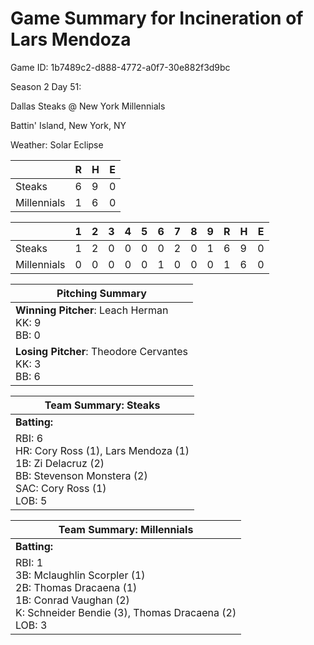 # Game Summary for Incineration of Lars Mendoza

Game ID: 1b7489c2-d888-4772-a0f7-30e882f3d9bc

Season 2 Day 51:

Dallas Steaks @ New York Millennials

Battin' Island, New York, NY

Weather: Solar Eclipse



|  | R | H | E |
| --- | --- | --- | --- |
| Steaks |   6 |   9 |   0 | 
| Millennials |   1 |   6 |   0 | 


|  |   1 |   2 |   3 |   4 |   5 |   6 |   7 |   8 |   9 |  R | H | E |
| --- | --- | --- | --- | --- | --- | --- | --- | --- | --- | --- | --- | --- |
| Steaks |   1 |   2 |   0 |   0 |   0 |   0 |   2 |   0 |   1 |   6 |   9 |   0 | 
| Millennials |   0 |   0 |   0 |   0 |   0 |   1 |   0 |   0 |   0 |   1 |   6 |   0 | 


| Pitching Summary |
| --- |
| **Winning Pitcher**: Leach Herman<br />KK: 9<br />BB: 0 |
| **Losing Pitcher**: Theodore Cervantes<br />KK: 3<br />BB: 6 |


| Team Summary: Steaks |
| --- |
| **Batting:** |
| RBI: 6 <br />HR: Cory Ross (1), Lars Mendoza (1) <br />1B: Zi Delacruz (2) <br />BB: Stevenson Monstera (2) <br />SAC: Cory Ross (1) <br />LOB: 5 |


| Team Summary: Millennials |
| --- |
| **Batting:** |
| RBI: 1 <br />3B: Mclaughlin Scorpler (1) <br />2B: Thomas Dracaena (1) <br />1B: Conrad Vaughan (2) <br />K: Schneider Bendie (3), Thomas Dracaena (2) <br />LOB: 3 |

